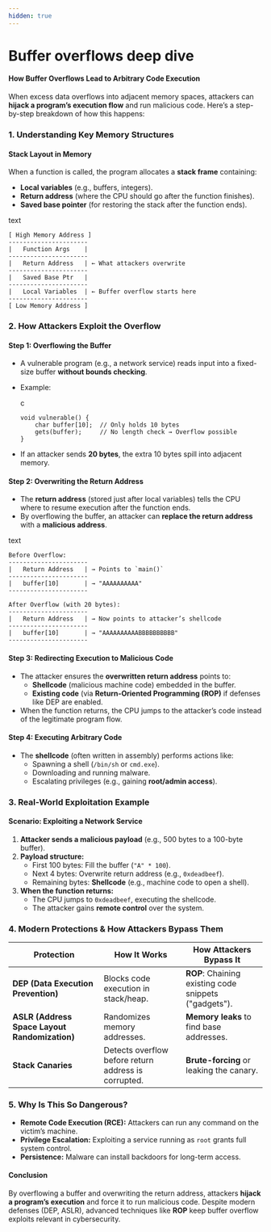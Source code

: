 ```yaml
---
hidden: true
---
```


# Buffer overflows deep dive

#### **How Buffer Overflows Lead to Arbitrary Code Execution**

When excess data overflows into adjacent memory spaces, attackers can **hijack a program’s execution flow** and run malicious code. Here’s a step-by-step breakdown of how this happens:

### **1. Understanding Key Memory Structures**

#### **Stack Layout in Memory**

When a function is called, the program allocates a **stack frame** containing:

* **Local variables** (e.g., buffers, integers).
* **Return address** (where the CPU should go after the function finishes).
* **Saved base pointer** (for restoring the stack after the function ends).

text

```
[ High Memory Address ]
----------------------
|   Function Args    |
----------------------
|   Return Address   | ← What attackers overwrite  
----------------------
|   Saved Base Ptr   |
----------------------
|   Local Variables  | ← Buffer overflow starts here  
----------------------
[ Low Memory Address ]
```

### **2. How Attackers Exploit the Overflow**

#### **Step 1: Overflowing the Buffer**

* A vulnerable program (e.g., a network service) reads input into a fixed-size buffer **without bounds checking**.
*   Example:

    c

    ```
    void vulnerable() {
        char buffer[10];  // Only holds 10 bytes
        gets(buffer);     // No length check → Overflow possible
    }
    ```
* If an attacker sends **20 bytes**, the extra 10 bytes spill into adjacent memory.

#### **Step 2: Overwriting the Return Address**

* The **return address** (stored just after local variables) tells the CPU where to resume execution after the function ends.
* By overflowing the buffer, an attacker can **replace the return address** with a **malicious address**.

text

```
Before Overflow:
----------------------
|   Return Address   | → Points to `main()`  
----------------------
|   buffer[10]       | → "AAAAAAAAAA"  
----------------------

After Overflow (with 20 bytes):
----------------------
|   Return Address   | → Now points to attacker’s shellcode  
----------------------
|   buffer[10]       | → "AAAAAAAAAABBBBBBBBBB"  
----------------------
```

#### **Step 3: Redirecting Execution to Malicious Code**

* The attacker ensures the **overwritten return address** points to:
  * **Shellcode** (malicious machine code) embedded in the buffer.
  * **Existing code** (via **Return-Oriented Programming (ROP)** if defenses like DEP are enabled.
* When the function returns, the CPU jumps to the attacker’s code instead of the legitimate program flow.

#### **Step 4: Executing Arbitrary Code**

* The **shellcode** (often written in assembly) performs actions like:
  * Spawning a shell (`/bin/sh` or `cmd.exe`).
  * Downloading and running malware.
  * Escalating privileges (e.g., gaining **root/admin access**).

### **3. Real-World Exploitation Example**

#### **Scenario: Exploiting a Network Service**

1. **Attacker sends a malicious payload** (e.g., 500 bytes to a 100-byte buffer).
2. **Payload structure:**
   * First 100 bytes: Fill the buffer (`"A" * 100`).
   * Next 4 bytes: Overwrite return address (e.g., `0xdeadbeef`).
   * Remaining bytes: **Shellcode** (e.g., machine code to open a shell).
3. **When the function returns:**
   * The CPU jumps to `0xdeadbeef`, executing the shellcode.
   * The attacker gains **remote control** over the system.

### **4. Modern Protections & How Attackers Bypass Them**

| Protection                                    | How It Works                                         | How Attackers Bypass It                               |
| --------------------------------------------- | ---------------------------------------------------- | ----------------------------------------------------- |
| **DEP (Data Execution Prevention)**           | Blocks code execution in stack/heap.                 | **ROP**: Chaining existing code snippets ("gadgets"). |
| **ASLR (Address Space Layout Randomization)** | Randomizes memory addresses.                         | **Memory leaks** to find base addresses.              |
| **Stack Canaries**                            | Detects overflow before return address is corrupted. | **Brute-forcing** or leaking the canary.              |

### **5. Why Is This So Dangerous?**

* **Remote Code Execution (RCE):** Attackers can run any command on the victim’s machine.
* **Privilege Escalation:** Exploiting a service running as `root` grants full system control.
* **Persistence:** Malware can install backdoors for long-term access.

#### **Conclusion**

By overflowing a buffer and overwriting the return address, attackers **hijack a program’s execution** and force it to run malicious code. Despite modern defenses (DEP, ASLR), advanced techniques like **ROP** keep buffer overflow exploits relevant in cybersecurity.
